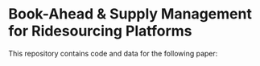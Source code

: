 # Book-Ahead &amp; Supply Management for Ridesourcing Platforms

This repository contains code and data for the following paper:

